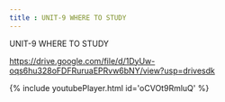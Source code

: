 ```yaml
---
title : UNIT-9 WHERE TO STUDY
---
```


UNIT-9 WHERE TO STUDY

https://drive.google.com/file/d/1DyUw-oqs6hu328oFDFRuruaEPRvw6bNY/view?usp=drivesdk



{% include youtubePlayer.html id='oCVOt9RmluQ' %}
